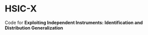 
# HSIC-X
Code for <strong>Exploiting Independent Instruments: Identification and Distribution Generalization<strong>
